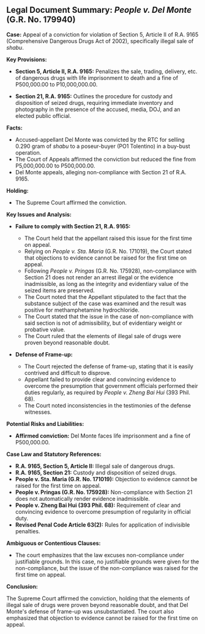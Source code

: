 ## Legal Document Summary: *People v. Del Monte* (G.R. No. 179940)

**Case:** Appeal of a conviction for violation of Section 5, Article II of R.A. 9165 (Comprehensive Dangerous Drugs Act of 2002), specifically illegal sale of *shabu*.

**Key Provisions:**

*   **Section 5, Article II, R.A. 9165:** Penalizes the sale, trading, delivery, etc. of dangerous drugs with life imprisonment to death and a fine of P500,000.00 to P10,000,000.00.

*   **Section 21, R.A. 9165:** Outlines the procedure for custody and disposition of seized drugs, requiring immediate inventory and photography in the presence of the accused, media, DOJ, and an elected public official.

**Facts:**

*   Accused-appellant Del Monte was convicted by the RTC for selling 0.290 gram of *shabu* to a poseur-buyer (PO1 Tolentino) in a buy-bust operation.
*   The Court of Appeals affirmed the conviction but reduced the fine from P5,000,000.00 to P500,000.00.
*   Del Monte appeals, alleging non-compliance with Section 21 of R.A. 9165.

**Holding:**

*   The Supreme Court affirmed the conviction.

**Key Issues and Analysis:**

*   **Failure to comply with Section 21, R.A. 9165:**
    *   The Court held that the appellant raised this issue for the first time on appeal.
    *   Relying on *People v. Sta. Maria* (G.R. No. 171019), the Court stated that objections to evidence cannot be raised for the first time on appeal.
    *   Following *People v. Pringas* (G.R. No. 175928), non-compliance with Section 21 does not render an arrest illegal or the evidence inadmissible, as long as the integrity and evidentiary value of the seized items are preserved.
    *   The Court noted that the Appellant stipulated to the fact that the substance subject of the case was examined and the result was positive for methamphetamine hydrochloride.
    *   The Court stated that the issue in the case of non-compliance with said section is not of admissibility, but of evidentiary weight or probative value.
    *   The Court ruled that the elements of illegal sale of drugs were proven beyond reasonable doubt.

*   **Defense of Frame-up:**
    *   The Court rejected the defense of frame-up, stating that it is easily contrived and difficult to disprove.
    *   Appellant failed to provide clear and convincing evidence to overcome the presumption that government officials performed their duties regularly, as required by *People v. Zheng Bai Hui* (393 Phil. 68).
    *   The Court noted inconsistencies in the testimonies of the defense witnesses.

**Potential Risks and Liabilities:**

*   **Affirmed conviction:** Del Monte faces life imprisonment and a fine of P500,000.00.

**Case Law and Statutory References:**

*   **R.A. 9165, Section 5, Article II:** Illegal sale of dangerous drugs.
*   **R.A. 9165, Section 21:** Custody and disposition of seized drugs.
*   **People v. Sta. Maria (G.R. No. 171019):** Objection to evidence cannot be raised for the first time on appeal.
*   **People v. Pringas (G.R. No. 175928):** Non-compliance with Section 21 does not automatically render evidence inadmissible.
*   **People v. Zheng Bai Hui (393 Phil. 68):** Requirement of clear and convincing evidence to overcome presumption of regularity in official duty.
*   **Revised Penal Code Article 63(2):** Rules for application of indivisible penalties.

**Ambiguous or Contentious Clauses:**

*   The court emphasizes that the law excuses non-compliance under justifiable grounds. In this case, no justifiable grounds were given for the non-compliance, but the issue of the non-compliance was raised for the first time on appeal.

**Conclusion:**

The Supreme Court affirmed the conviction, holding that the elements of illegal sale of drugs were proven beyond reasonable doubt, and that Del Monte's defense of frame-up was unsubstantiated. The court also emphasized that objection to evidence cannot be raised for the first time on appeal.
